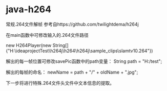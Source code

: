 # java-h264
常规.264文件解帧
参考自https://github.com/twilightdema/h264j 

在main函数中可修改输入的.264文件路径

new H264Player(new String[]{"H:\\ideaprojectTest\\h264j\\h264\\h264j\\sample_clips\\slamtv10.264"})

解出的每一帧位置可修改savePic函数中的path变量：
String path = "H:/test";

解出的每帧的命名：  newName = path + "/" + oldName + ".jpg";

下一步将进行特殊.264文件头文件中文本信息的提取。
